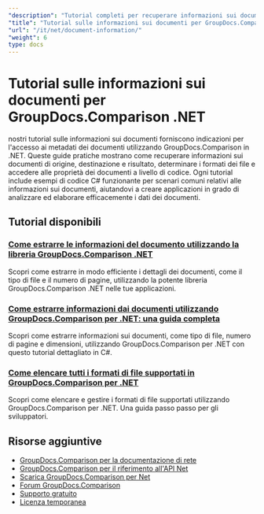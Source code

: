 ```yaml
---
"description": "Tutorial completi per recuperare informazioni sui documenti e formati supportati con GroupDocs.Comparison per .NET."
"title": "Tutorial sulle informazioni sui documenti per GroupDocs.Comparison .NET"
"url": "/it/net/document-information/"
"weight": 6
type: docs
---
```

# Tutorial sulle informazioni sui documenti per GroupDocs.Comparison .NET

nostri tutorial sulle informazioni sui documenti forniscono indicazioni per l'accesso ai metadati dei documenti utilizzando GroupDocs.Comparison in .NET. Queste guide pratiche mostrano come recuperare informazioni sui documenti di origine, destinazione e risultato, determinare i formati dei file e accedere alle proprietà dei documenti a livello di codice. Ogni tutorial include esempi di codice C# funzionante per scenari comuni relativi alle informazioni sui documenti, aiutandovi a creare applicazioni in grado di analizzare ed elaborare efficacemente i dati dei documenti.

## Tutorial disponibili

### [Come estrarre le informazioni del documento utilizzando la libreria GroupDocs.Comparison .NET](./extract-info-groupdocs-comparison-dotnet/)
Scopri come estrarre in modo efficiente i dettagli dei documenti, come il tipo di file e il numero di pagine, utilizzando la potente libreria GroupDocs.Comparison .NET nelle tue applicazioni.

### [Come estrarre informazioni dai documenti utilizzando GroupDocs.Comparison per .NET: una guida completa](./extract-document-info-groupdocs-comparison-net/)
Scopri come estrarre informazioni sui documenti, come tipo di file, numero di pagine e dimensioni, utilizzando GroupDocs.Comparison per .NET con questo tutorial dettagliato in C#.

### [Come elencare tutti i formati di file supportati in GroupDocs.Comparison per .NET](./mastering-groupdocs-comparison-list-supported-formats/)
Scopri come elencare e gestire i formati di file supportati utilizzando GroupDocs.Comparison per .NET. Una guida passo passo per gli sviluppatori.

## Risorse aggiuntive

- [GroupDocs.Comparison per la documentazione di rete](https://docs.groupdocs.com/comparison/net/)
- [GroupDocs.Comparison per il riferimento all'API Net](https://reference.groupdocs.com/comparison/net/)
- [Scarica GroupDocs.Comparison per Net](https://releases.groupdocs.com/comparison/net/)
- [Forum GroupDocs.Comparison](https://forum.groupdocs.com/c/comparison)
- [Supporto gratuito](https://forum.groupdocs.com/)
- [Licenza temporanea](https://purchase.groupdocs.com/temporary-license/)